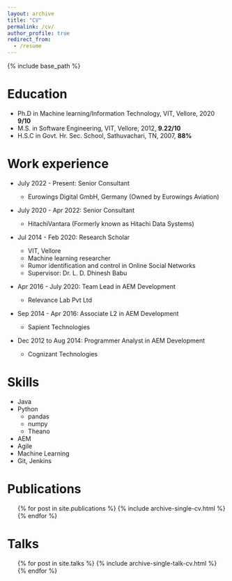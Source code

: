 ```yaml
---
layout: archive
title: "CV"
permalink: /cv/
author_profile: true
redirect_from:
  - /resume
---
```


{% include base_path %}

Education
======
* Ph.D in Machine learning/Information Technology, VIT, Vellore, 2020 **9/10**
* M.S. in Software Engineering, VIT, Vellore, 2012, **9.22/10**
* H.S.C in Govt. Hr. Sec. School, Sathuvachari, TN, 2007, **88%**

Work experience
======
* July 2022 - Present: Senior Consultant 
  * Eurowings Digital GmbH, Germany (Owned by Eurowings Aviation)
* July 2020 - Apr 2022: Senior Consultant 
  * HitachiVantara (Formerly known as Hitachi Data Systems)
* Jul 2014 - Feb 2020: Research Scholar
  * VIT, Vellore
  * Machine learning researcher
  * Rumor identification and control in Online Social Networks
  * Supervisor: Dr. L. D. Dhinesh Babu

* Apr 2016 - July 2020: Team Lead in AEM Development
  * Relevance Lab Pvt Ltd

* Sep 2014 - Apr 2016: Associate L2 in AEM Development
  * Sapient Technologies

* Dec 2012 to Aug 2014: Programmer Analyst in AEM Development
  * Cognizant Technologies
  
Skills
======
* Java
* Python
  * pandas
  * numpy
  * Theano
* AEM
* Agile
* Machine Learning
* Git, Jenkins

Publications
======
  <ul>{% for post in site.publications %}
    {% include archive-single-cv.html %}
  {% endfor %}</ul>
  
Talks
======
  <ul>{% for post in site.talks %}
    {% include archive-single-talk-cv.html %}
  {% endfor %}</ul>
  

